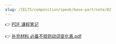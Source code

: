 ```yaml
---
slug: /IELTS/composition/speak/base-part/note/02
---
```


👉 [PDF 课程笔记](./口语基础2%20课程笔记.pdf)

👉 [补充材料 必备不规则动词变化表.pdf](./第2讲补充材料%20必备不规则动词变化表.pdf)